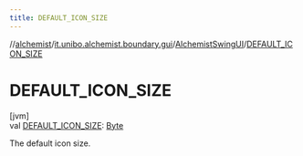 ```yaml
---
title: DEFAULT_ICON_SIZE
---
```

//[alchemist](../../../index.html)/[it.unibo.alchemist.boundary.gui](../index.html)/[AlchemistSwingUI](index.html)/[DEFAULT_ICON_SIZE](-d-e-f-a-u-l-t_-i-c-o-n_-s-i-z-e.html)



# DEFAULT_ICON_SIZE



[jvm]\
val [DEFAULT_ICON_SIZE](-d-e-f-a-u-l-t_-i-c-o-n_-s-i-z-e.html): [Byte](https://kotlinlang.org/api/latest/jvm/stdlib/kotlin/-byte/index.html)



The default icon size.




